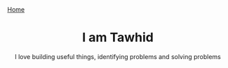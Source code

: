 <nav>
  <a href="https://tohid9.github.io/">Home</a>
</nav>
<header>
  <h1>I am Tawhid</h1>
  <p>I love building useful things, identifying problems and solving problems</p>
</header>


<div>
  
</div>


<footer>
  
</footer>
